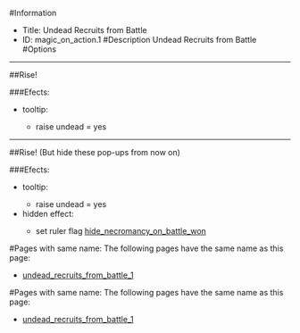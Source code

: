 #Information
 - Title: Undead Recruits from Battle
 - ID: magic_on_action.1
#Description
Undead Recruits from Battle
#Options

___
##Rise!

###Efects:<ul><li>tooltip:</li><ul><li>raise undead = yes</li></ul></ul>

___
##Rise! (But hide these pop-ups from now on)

###Efects:<ul><li>tooltip:</li><ul><li>raise undead = yes</li></ul><li>hidden effect:</li><ul><li>set ruler flag [hide_necromancy_on_battle_won](../flags/hide_necromancy_on_battle_won.md)</li></ul></ul>


#Pages with same name:
The following pages have the same name as this page:
 - [undead_recruits_from_battle_1](undead_recruits_from_battle_1.md)


#Pages with same name:
The following pages have the same name as this page:
 - [undead_recruits_from_battle_1](undead_recruits_from_battle_1.md)
